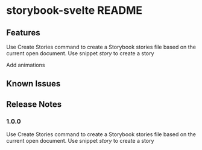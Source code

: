 # storybook-svelte README

## Features

Use Create Stories command to create a Storybook stories file based on the current open document. Use snippet *story* to create a story 

Add animations

## Known Issues

## Release Notes

### 1.0.0

Use Create Stories command to create a Storybook stories file based on the current open document. Use snippet *story* to create a story 
